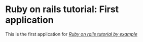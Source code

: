 # Ruby on rails tutorial: First application

 This is the first application for [*Ruby on rails tutorial by example*](http://railstutorial.org)
